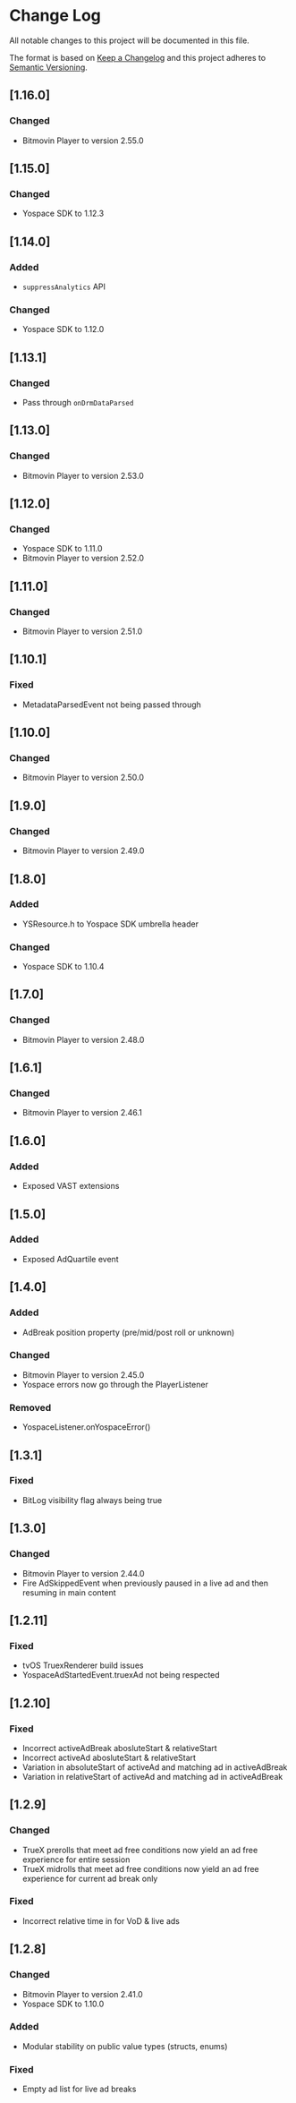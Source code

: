 # Change Log
All notable changes to this project will be documented in this file.

The format is based on [Keep a Changelog](http://keepachangelog.com/)
and this project adheres to [Semantic Versioning](http://semver.org/).

## [1.16.0]

### Changed
- Bitmovin Player to version 2.55.0 

## [1.15.0]

### Changed
- Yospace SDK to 1.12.3

## [1.14.0]

### Added
- `suppressAnalytics` API

### Changed
- Yospace SDK to 1.12.0

## [1.13.1]

### Changed
- Pass through `onDrmDataParsed`

## [1.13.0]

### Changed
- Bitmovin Player to version 2.53.0 

## [1.12.0]

### Changed
- Yospace SDK to 1.11.0
- Bitmovin Player to version 2.52.0 

## [1.11.0]

### Changed
- Bitmovin Player to version 2.51.0 

## [1.10.1]

### Fixed
- MetadataParsedEvent not being passed through 

## [1.10.0]

### Changed
- Bitmovin Player to version 2.50.0 

## [1.9.0]

### Changed
- Bitmovin Player to version 2.49.0 

## [1.8.0]

### Added
- YSResource.h to Yospace SDK umbrella header

### Changed
- Yospace SDK to 1.10.4

## [1.7.0]

### Changed
- Bitmovin Player to version 2.48.0 

## [1.6.1]

### Changed
- Bitmovin Player to version 2.46.1 

## [1.6.0]

### Added
- Exposed VAST extensions

## [1.5.0]

### Added
- Exposed AdQuartile event

## [1.4.0]

### Added
- AdBreak position property (pre/mid/post roll or unknown)

### Changed
- Bitmovin Player to version 2.45.0 
- Yospace errors now go through the PlayerListener

### Removed
- YospaceListener.onYospaceError()

## [1.3.1]

### Fixed
- BitLog visibility flag always being true

## [1.3.0]

### Changed
- Bitmovin Player to version 2.44.0 
- Fire AdSkippedEvent when previously paused in a live ad and then resuming in main content

## [1.2.11]

### Fixed
- tvOS TruexRenderer build issues 
- YospaceAdStartedEvent.truexAd not being respected

## [1.2.10]

### Fixed
- Incorrect activeAdBreak abosluteStart & relativeStart
- Incorrect activeAd abosluteStart & relativeStart
- Variation in absoluteStart of activeAd and matching ad in activeAdBreak
- Variation in relativeStart of activeAd and matching ad in activeAdBreak

## [1.2.9]

### Changed
- TrueX prerolls that meet ad free conditions now yield an ad free experience for entire session
- TrueX midrolls that meet ad free conditions now yield an ad free experience for current ad break only

### Fixed
- Incorrect relative time in for VoD & live ads

## [1.2.8]

### Changed
- Bitmovin Player to version 2.41.0 
- Yospace SDK to 1.10.0

### Added
- Modular stability on public value types (structs, enums)

### Fixed
- Empty ad list for live ad breaks

